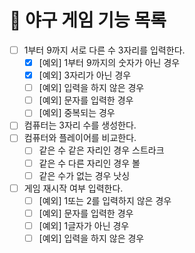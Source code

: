 # 🚀 야구 게임 기능 목록

- [ ] 1부터 9까지 서로 다른 수 3자리를 입력한다.
  - [X] [예외] 1부터 9까지의 숫자가 아닌 경우
  - [X] [예외] 3자리가 아닌 경우
  - [ ] [예외] 입력을 하지 않은 경우
  - [ ] [예외] 문자를 입력한 경우
  - [ ] [예외] 중복되는 경우
- [ ] 컴퓨터는 3자리 수를 생성한다.
- [ ] 컴퓨터와 플레이어를 비교한다.
  - [ ] 같은 수 같은 자리인 경우 스트라크
  - [ ] 같은 수 다른 자리인 경우 볼
  - [ ] 같은 수가 없는 경우 낫싱
- [ ] 게임 재시작 여부 입력한다.
  - [ ] [예외] 1또는 2를 입력하지 않은 경우
  - [ ] [예외] 문자를 입력한 경우
  - [ ] [예외] 1글자가 아닌 경우
  - [ ] [예외] 입력을 하지 않은 경우